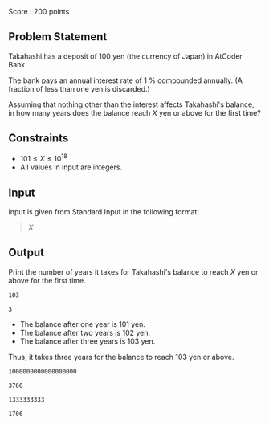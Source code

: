 Score : $200$ points

## Problem Statement

Takahashi has a deposit of $100$ yen (the currency of Japan) in AtCoder Bank.

The bank pays an annual interest rate of $1$ % compounded annually. (A fraction of less than one yen is discarded.)

Assuming that nothing other than the interest affects Takahashi's balance, in how many years does the balance reach $X$ yen or above for the first time?

## Constraints

- $101 \le X \le 10^{18}$
- All values in input are integers.

## Input

Input is given from Standard Input in the following format:

> $X$

## Output

Print the number of years it takes for Takahashi's balance to reach $X$ yen or above for the first time.

```input1
103
```

```output1
3
```

- The balance after one year is $101$ yen.
- The balance after two years is $102$ yen.
- The balance after three years is $103$ yen.

Thus, it takes three years for the balance to reach $103$ yen or above.

```input2
1000000000000000000
```

```output2
3760
```

```input3
1333333333
```

```output3
1706
```